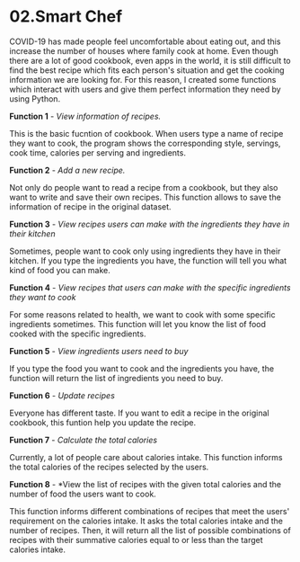 # 02.Smart Chef

COVID-19 has made people feel uncomfortable about eating out, and this increase the number of houses where family cook at home. Even though there are a lot of good cookbook, even apps in the world, it is still difficult to find the best recipe which fits each person's situation and get the cooking information we are looking for. For this reason, I created some functions which interact with users and give them perfect information they need by using Python.

**Function 1** - *View information of recipes.*

This is the basic fucntion of cookbook. When users type a name of recipe they want to cook, the program shows the corresponding style, servings, cook time, calories per serving and ingredients.

**Function 2** - *Add a new recipe.*

Not only do people want to read a recipe from a cookbook, but they also want to write and save their own recipes. This function allows to save the information of recipe in the original dataset.

**Function 3** - *View recipes users can make with the ingredients they have in their kitchen*

Sometimes, people want to cook only using ingredients they have in their kitchen. If you type the ingredients you have, the function will tell you what kind of food you can make.

**Function 4** - *View recipes that users can make with the specific ingredients they want to cook*

For some reasons related to health, we want to cook with some specific ingredients sometimes. This function will let you know the list of food cooked with the specific ingredients.

**Function 5** - *View ingredients users need to buy*

If you type the food you want to cook and the ingredients you have, the function will return the list of ingredients you need to buy.

**Function 6** - *Update recipes*

Everyone has different taste. If you want to edit a recipe in the original cookbook, this funtion help you update the recipe.

**Function 7** - *Calculate the total calories*

Currently, a lot of people care about calories intake. This function informs the total calories of  the recipes selected by the users.

**Function 8** - *View the list of recipes with the given total calories and the number of food the users want to cook.

This function informs different combinations of recipes that meet the users' requirement on the calories intake. It asks the total calories intake and the number of recipes. Then, it will return all the list of possible combinations of recipes with their summative calories equal to or less than the target calories intake.
